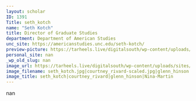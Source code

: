 ```yaml
---
layout: scholar
ID: 1391
Title: seth_kotch
name: "Seth Kotch"
title: Director of Graduate Studies
department: Department of American Studies
unc_site: https://americanstudies.unc.edu/seth-kotch/
preview-picture: https://tarheels.live/digitalsouth/wp-content/uploads/sites/2464/2021/11/seth_kotch_cropped.png
personal_site: nan
_wp_old_slug: nan
image_url: https://tarheels.live/digitalsouth/wp-content/uploads/sites/2464/2021/11/seth_kotch.jpg|https://tarheels.live/digitalsouth/wp-content/uploads/sites/2464/2021/11/courtney_rivard-scaled.jpg|https://tarheels.live/digitalsouth/wp-content/uploads/sites/2464/2021/11/glenn_hinson.jpg|https://tarheels.live/digitalsouth/wp-content/uploads/sites/2464/2021/11/Nina-Martin.jpg
image_filename: seth_kotch.jpg|courtney_rivard-scaled.jpg|glenn_hinson.jpg|Nina-Martin.jpg
image_title: seth_kotch|courtney_rivard|glenn_hinson|Nina-Martin
---
```

nan